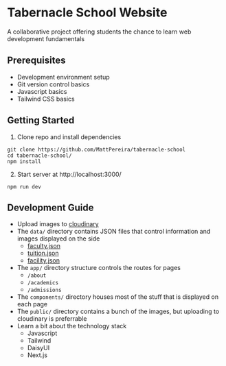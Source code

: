 # Tabernacle School Website

A collaborative project offering students the chance to learn web development fundamentals

## Prerequisites

- Development environment setup
- Git version control basics
- Javascript basics
- Tailwind CSS basics

## Getting Started

1. Clone repo and install dependencies

```
git clone https://github.com/MattPereira/tabernacle-school
cd tabernacle-school/
npm install
```

2. Start server at http://localhost:3000/

```
npm run dev
```

## Development Guide

- Upload images to [cloudinary](https://console.cloudinary.com/console/c-2e398b799f1f1b4c9ec0f4f0f0c90c/media_library/homepage)
- The `data/` directory contains JSON files that control information and images displayed on the side
  - [faculty.json](https://github.com/MattPereira/tabernacle-school/blob/main/data/facility.json)
  - [tuition.json](https://github.com/MattPereira/tabernacle-school/blob/main/data/tuition.json)
  - [facility.json](https://github.com/MattPereira/tabernacle-school/blob/main/data/facility.json)
- The `app/` directory structure controls the routes for pages
  - `/about`
  - `/academics`
  - `/admissions`
- The `components/` directory houses most of the stuff that is displayed on each page
- The `public/` directory contains a bunch of the images, but uploading to cloudinary is preferrable
- Learn a bit about the technology stack
  - Javascript
  - Tailwind
  - DaisyUI
  - Next.js
